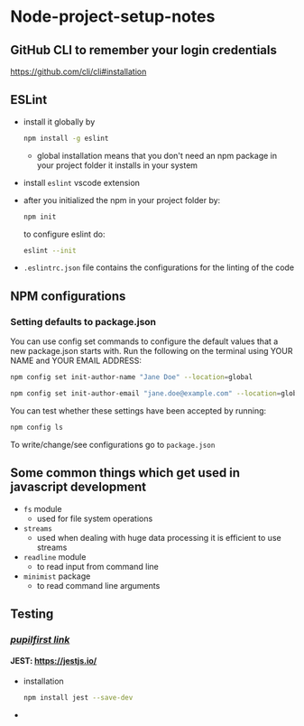 # Node-project-setup-notes

## GitHub CLI to remember your login credentials

<https://github.com/cli/cli#installation>

## ESLint

- install it globally by  

  ```bash
  npm install -g eslint
  ```

  - global installation means that you don't need an npm package in your project folder it installs in your system
- install ```eslint``` vscode extension
- after you initialized the npm in your project folder by:

  ```bash
  npm init
  ```

  to configure eslint do:  

  ```bash
  eslint --init
  ```

- ```.eslintrc.json``` file contains the configurations for the linting of the code
  
## NPM configurations

### Setting defaults to package.json

You can use config set commands to configure the default values that a new package.json starts with. Run the following on the terminal using YOUR NAME and YOUR EMAIL ADDRESS:

```bash
npm config set init-author-name "Jane Doe" --location=global
```

```bash
npm config set init-author-email "jane.doe@example.com" --location=global
```

You can test whether these settings have been accepted by running:

```bash
npm config ls
```

To write/change/see configurations go to ```package.json```

## Some common things which get used in javascript development

- ```fs``` module
  - used for file system operations
- ```streams```
  - used when dealing with huge data processing
    it is efficient to use streams
- ```readline``` module
  - to read input from command line
- ```minimist``` package
  - to read command line arguments

## Testing

### *[pupilfirst link](https://www.pupilfirst.school/courses/1804/curriculum)*

#### **JEST**: <https://jestjs.io/>

- installation
  
  ```bash
  npm install jest --save-dev
  ```

- 

